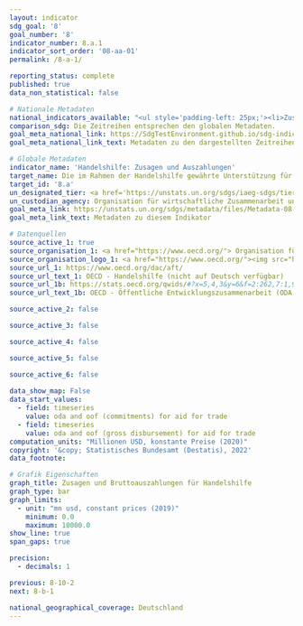 ```yaml
---
layout: indicator    
sdg_goal: '8'    
goal_number: '8'    
indicator_number: 8.a.1    
indicator_sort_order: '08-aa-01'    
permalink: /8-a-1/    

reporting_status: complete    
published: true    
data_non_statistical: false    

# Nationale Metadaten    
national_indicators_available: "<ul style='padding-left: 25px;'><li>Zusagen (ODA und OOF) für Handelshilfe</li> <li> Gesamte öffentliche Bruttoausgaben (ODA und OOF) für Handelshilfe</li></ul>"    
comparison_sdg: Die Zeitreihen entsprechen den globalen Metadaten.    
goal_meta_national_link: https://SdgTestEnvironment.github.io/sdg-indicators/public/Meta/8.a.1.pdf
goal_meta_national_link_text: Metadaten zu den dargestellten Zeitreihen    

# Globale Metadaten    
indicator_name: 'Handelshilfe: Zusagen und Auszahlungen'    
target_name: Die im Rahmen der Handelshilfe gewährte Unterstützung für die Entwicklungsländer und insbesondere die am wenigsten entwickelten Länder erhöhen, unter anderem durch den Erweiterten integrierten Rahmenplan für handelsbezogene technische Hilfe für die am wenigsten entwickelten Länder    
target_id: '8.a'    
un_designated_tier: <a href='https://unstats.un.org/sdgs/iaeg-sdgs/tier-classification/' title='Klicken Sie hier um weitere Informationen zur UN-Tier-Klassifikation zu erhalten.'  target='_blank'>Tier I</a>    
un_custodian_agency: Organisation für wirtschaftliche Zusammenarbeit und Entwicklung (OECD)    
goal_meta_link: https://unstats.un.org/sdgs/metadata/files/Metadata-08-0A-01.pdf    
goal_meta_link_text: Metadaten zu diesem Indikator        

# Datenquellen
source_active_1: true
source_organisation_1: <a href="https://www.oecd.org/"> Organisation für wirtschaftliche Zusammenarbeit und Entwicklung (OECD) </a>
source_organisation_logo_1: <a href="https://www.oecd.org/"><img src="https://g205sdgs.github.io/sdg-indicators/public/OrgImgDe/oecd.png" alt="Logo oecd" style="height:60px; width:148px"/></a>
source_url_1: https://www.oecd.org/dac/aft/
source_url_text_1: OECD - Handelshilfe (nicht auf Deutsch verfügbar)
source_url_1b: https://stats.oecd.org/qwids/#?x=5,4,3&y=6&f=2:262,7:1,9:85,8:85,1:10&q=2:262+7:1,2+9:85+8:85+1:10+5:3,4+4:1,2+3:51,261,262,263,264,265,268,269,270,272,273,275,276+6:2010,2011,2012,2013,2014,2015,2016,2017,2018,2019,2020,2021
source_url_text_1b: OECD - Öffentliche Entwicklungszusammenarbeit (ODA und OOF) für Handelshilfe (nicht auf Deutsch verfügbar)

source_active_2: false

source_active_3: false

source_active_4: false

source_active_5: false

source_active_6: false
    
data_show_map: False    
data_start_values: 
  - field: timeseries
    value: oda and oof (commitments) for aid for trade
  - field: timeseries
    value: oda and oof (gross disbursement) for aid for trade    
computation_units: "Millionen USD, konstante Preise (2020)"    
copyright: '&copy; Statistisches Bundesamt (Destatis), 2022'    
data_footnote:     

# Grafik Eigenschaften    
graph_title: Zusagen und Bruttoauszahlungen für Handelshilfe    
graph_type: bar    
graph_limits:
  - unit: "mn usd, constant prices (2019)"
    minimum: 0.0
    maximum: 10000.0
show_line: true
span_gaps: true

precision:
  - decimals: 1    

previous: 8-10-2    
next: 8-b-1    

national_geographical_coverage: Deutschland    
---
```


<span></span>